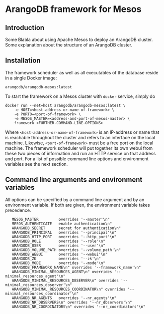 ArangoDB framework for Mesos
============================

Introduction
------------

Some Blabla about using Apache Mesos to deploy an ArangoDB cluster.
Some explanation about the structure of an ArangoDB cluster.


Installation
------------

The framework scheduler as well as all executables of the database
reside in a single Docker image:

    arangodb/arangodb-mesos:latest

To start the framework on a Mesos cluster with `docker` service, simply
do

    docker run --net=host arangodb/arangodb-mesos:latest \
        -e HOST=<host-address-or-name-of-framework> \
        -e PORT0=<port-of-framework> \
        -e MESOS_MASTER=<address-and-port-of-mesos-master> \
        framework <FURTHER-COMMAND-LINE-OPTIONS>

Where `<host-address-or-name-of-framework>` is an IP-address or name
that is reachable throughout the cluster and refers to an interface on
the local machine. Likewise, `<port-of-framework>` must be a free port
on the local machine. The framework scheduler will put together its own
webui from these two pieces of information and run an HTTP service on
that address and port. For a list of possible command line options and
environment variables see the next section.


Command line arguments and environment variables
------------------------------------------------

All options can be specified by a command line argument and by an
environment variable. If both are given, the environment variable takes
precedence.

       MESOS_MASTER         overrides '--master'\n"
       MESOS_AUTHENTICATE   enable authentication\n"
       ARANGODB_SECRET      secret for authentication\n"
       ARANGODB_PRINCIPAL   overrides '--principal'\n"
       ARANGODB_HTTP_PORT   overrides '--http_port'\n"
       ARANGODB_ROLE        overrides '--role'\n"
       ARANGODB_USER        overrides '--user'\n"
       ARANGODB_VOLUME_PATH overrides '--volume_path'\n"
       ARANGODB_WEBUI       overrides '--webui'\n"
       ARANGODB_ZK          overrides '--zk'\n"
       ARANGODB_MODE        overrides '--mode'\n"
       ARANGODB_FRAMEWORK_NAME\n" overrides '--framework_name'\n"
       ARANGODB_MINIMAL_RESOURCES_AGENT\n" overrides '--minimal_resources_agent'\n"
       ARANGODB_MINIMAL_RESOURCES_DBSERVER\n" overrides '--minimal_resources_dbserver'\n"
       ARANGODB_MINIMAL_RESOURCES_COORDINATOR\n" overrides '--minimal_resources_coordinator'\n"
       ARANGODB_NR_AGENTS   overrides '--nr_agents'\n"
       ARANGODB_NR_DBSERVERS\n" overrides '--nr_dbservers'\n"
       ARANGODB_NR_COORDINATORS\n" overrides '--nr_coordinators'\n"

